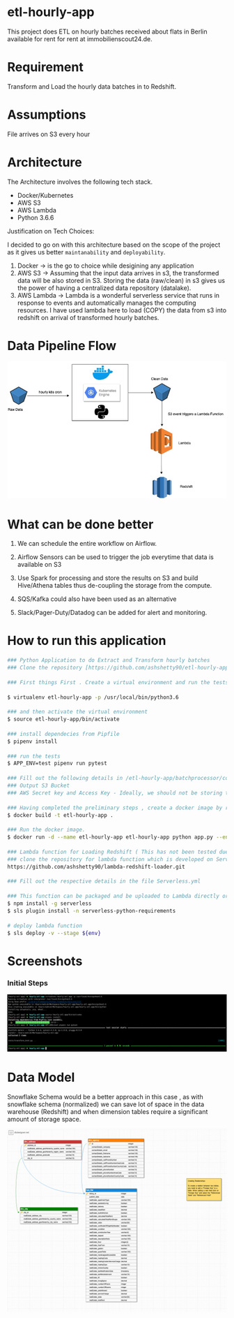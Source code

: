 # etl-hourly-app

This project does ETL on hourly batches received about flats in Berlin available for rent 
for rent at immobilienscout24.de.

# Requirement

Transform and Load the hourly data batches in to Redshift.

# Assumptions

File arrives on S3 every hour

# Architecture 

The Architecture involves the following tech stack.

- Docker/Kubernetes
- AWS S3
- AWS Lambda
- Python 3.6.6

Justification on Tech Choices:

I decided to go on with this architecture based on the scope of the project as it gives us better `maintanability` and `deployability`.

 1. Docker -> is the go to choice while desigining any application 
 2. AWS S3 -> Assuming that the input data arrives in s3, the transformed data will be also stored in S3. Storing the data (raw/clean) in s3 gives us the power of having a centralized data repository (datalake).
 3. AWS Lambda -> Lambda is a wonderful serverless service that runs in response to events and automatically manages the computing resources. I have used lambda here to load (COPY) the data from s3 into redshift on arrival of transformed hourly batches.
 
# Data Pipeline Flow

![ARCHITECTURE DIAGRAM](https://github.com/ashshetty90/etl-hourly-app/blob/master/blob/master/images/architecture.jpg)


# What can be done better
1. We can schedule the entire workflow on Airflow.

2. Airflow Sensors can be used to trigger the job everytime that data is available on S3

3. Use Spark for processing and store the results on S3 and build Hive/Athena tables thus de-coupling the storage from the compute.

4. SQS/Kafka could also have been used as an alternative

5. Slack/Pager-Duty/Datadog can be added for alert and monitoring.



# How to run this application

```sh
### Python Application to do Extract and Transform hourly batches
### Clone the repository [https://github.com/ashshetty90/etl-hourly-app.git]

### First things First . Create a virtual environment and run the tests to make sure we are all set

$ virtualenv etl-hourly-app -p /usr/local/bin/python3.6
    
### and then activate the virtual environment
$ source etl-hourly-app/bin/activate

### install dependecies from Pipfile
$ pipenv install

### run the tests
$ APP_ENV=test pipenv run pytest

### Fill out the following details in /etl-hourly-app/batchprocessor/config/ for respective environments
### Output S3 Bucket
### AWS Secret key and Access Key - Ideally, we should not be storing the credentials in the applications as it not secure and should be using IAM roles 

### Having completed the preliminary steps , create a docker image by running the following command.
$ docker build -t etl-hourly-app .

### Run the docker image.
$ docker run -d --name etl-hourly-app etl-hourly-app python app.py --env=production

### Lambda function for Loading Redshift ( This has not been tested due to time constraints)
### clone the repository for lambda function which is developed on Serverless Framework.
https://github.com/ashshetty90/lambda-redshift-loader.git

### Fill out the respective details in the file Serverless.yml

### This function can be packaged and be uploaded to Lambda directly or via s3 or via Serverless commands
$ npm install -g serverless
$ sls plugin install -n serverless-python-requirements

# deploy lambda function
$ sls deploy -v --stage ${env}

```

# Screenshots

### Initial Steps

![INITIAL STEPS](https://github.com/ashshetty90/etl-hourly-app/blob/master/blob/master/images/initial-setup.png)



# Data Model

Snowflake Schema would be a better approach in this case , as with snowflake schema (normalized) we can save lot of space in the data warehouse (Redshift) and when dimension tables require a significant amount of storage space. 

![TABLE RELATION](https://github.com/ashshetty90/etl-hourly-app/blob/master/blob/master/images/redshift-table-relation.png)
